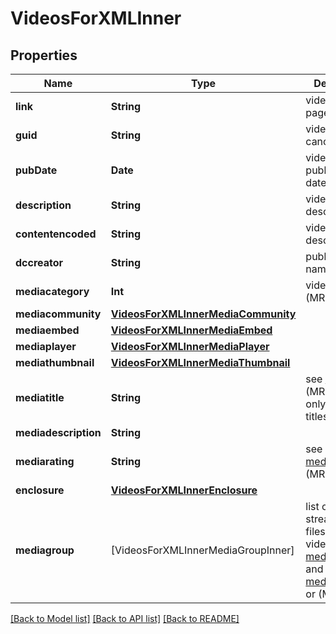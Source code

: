 # VideosForXMLInner

## Properties
Name | Type | Description | Notes
------------ | ------------- | ------------- | -------------
**link** | **String** | video watch page URL | [optional] 
**guid** | **String** | video canonical URL | [optional] 
**pubDate** | **Date** | video publication date | [optional] 
**description** | **String** | video description | [optional] 
**contentencoded** | **String** | video description | [optional] 
**dccreator** | **String** | publisher user name | [optional] 
**mediacategory** | **Int** | video category (MRSS) | [optional] 
**mediacommunity** | [**VideosForXMLInnerMediaCommunity**](VideosForXMLInnerMediaCommunity.md) |  | [optional] 
**mediaembed** | [**VideosForXMLInnerMediaEmbed**](VideosForXMLInnerMediaEmbed.md) |  | [optional] 
**mediaplayer** | [**VideosForXMLInnerMediaPlayer**](VideosForXMLInnerMediaPlayer.md) |  | [optional] 
**mediathumbnail** | [**VideosForXMLInnerMediaThumbnail**](VideosForXMLInnerMediaThumbnail.md) |  | [optional] 
**mediatitle** | **String** | see [media:title](https://www.rssboard.org/media-rss#media-title) (MRSS). We only use &#x60;plain&#x60; titles. | [optional] 
**mediadescription** | **String** |  | [optional] 
**mediarating** | **String** | see [media:rating](https://www.rssboard.org/media-rss#media-rating) (MRSS) | [optional] 
**enclosure** | [**VideosForXMLInnerEnclosure**](VideosForXMLInnerEnclosure.md) |  | [optional] 
**mediagroup** | [VideosForXMLInnerMediaGroupInner] | list of streamable files for the video. see [media:peerLink](https://www.rssboard.org/media-rss#media-peerlink) and [media:content](https://www.rssboard.org/media-rss#media-content) or  (MRSS) | [optional] 

[[Back to Model list]](../README.md#documentation-for-models) [[Back to API list]](../README.md#documentation-for-api-endpoints) [[Back to README]](../README.md)


